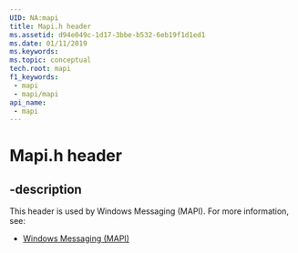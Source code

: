 ```yaml
---
UID: NA:mapi
title: Mapi.h header
ms.assetid: d94e049c-1d17-3bbe-b532-6eb19f1d1ed1
ms.date: 01/11/2019
ms.keywords: 
ms.topic: conceptual
tech.root: mapi
f1_keywords:
 - mapi
 - mapi/mapi
api_name:
 - mapi
---
```


# Mapi.h header


## -description

This header is used by Windows Messaging (MAPI). For more information, see:

- [Windows Messaging (MAPI)](../_mapi/index.md)

